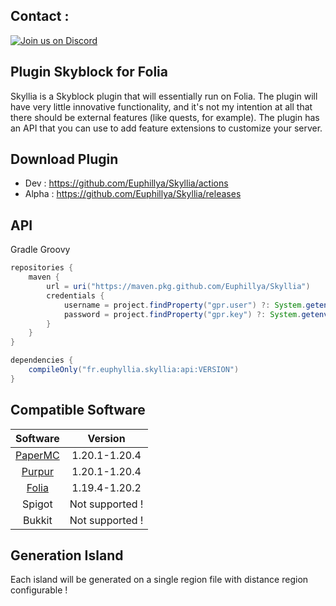 ## Contact :

[![Join us on Discord](https://discord.com/api/guilds/1196471429936463943/widget.png?style=banner2)](https://discord.gg/uUJQEB7XNN)

## Plugin Skyblock for Folia

Skyllia is a Skyblock plugin that will essentially run on Folia.
The plugin will have very little innovative functionality, and it's not my intention at all that there should be
external features (like quests, for example).
The plugin has an API that you can use to add feature extensions to customize your server.

## Download Plugin

- Dev : https://github.com/Euphillya/Skyllia/actions
- Alpha : https://github.com/Euphillya/Skyllia/releases

## API
Gradle Groovy
```groovy
repositories {
    maven {
        url = uri("https://maven.pkg.github.com/Euphillya/Skyllia")
        credentials {
            username = project.findProperty("gpr.user") ?: System.getenv("USERNAME")
            password = project.findProperty("gpr.key") ?: System.getenv("TOKEN")
        }
    }
}

dependencies {
    compileOnly("fr.euphyllia.skyllia:api:VERSION") 
}
```

## Compatible Software

|                   Software                    |     Version     |
|:---------------------------------------------:|:---------------:|
| [PaperMC](https://papermc.io/downloads/paper) |  1.20.1-1.20.4  |
|        [Purpur](https://purpurmc.org)         |  1.20.1-1.20.4  |
|  [Folia](https://papermc.io/software/folia)   |  1.19.4-1.20.2  |
|                    Spigot                     | Not supported ! |
|                    Bukkit                     | Not supported ! |

## Generation Island

Each island will be generated on a single region file with distance region configurable !
